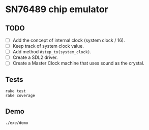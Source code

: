 # SN76489 chip emulator

## TODO

- [ ] Add the concept of internal clock (system clock / 16).
- [ ] Keep track of system clock value.
- [ ] Add method `#step_to(system_clock)`.
- [ ] Create a SDL2 driver.
- [ ] Create a Master Clock machine that uses sound as the crystal.

## Tests

``` shell
rake test
rake coverage
```

## Demo

``` shell
./exe/demo
```
